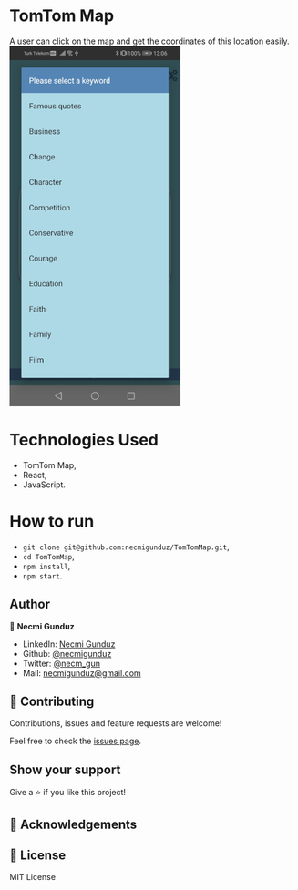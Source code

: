 # TomTom Map

A user can click on the map and get the coordinates of this location easily.
![Photo](https://github.com/necmigunduz/smart-map/blob/master/assets/s1.jpeg)

# Technologies Used

- TomTom Map,
- React,
- JavaScript.

# How to run

- `git clone git@github.com:necmigunduz/TomTomMap.git`,
- `cd TomTomMap`,
- `npm install`,
- `npm start`.

## Author

👤 **Necmi Gunduz**

- LinkedIn: [Necmi Gunduz](https://www.linkedin.com/in/necmigunduz/)
- Github: [@necmigunduz](https://github.com/necmigunduz/)
- Twitter: [@necm_gun](https://twitter.com/necm_gun)
- Mail: [necmigunduz@gmail.com](necmigunduz@gmail.com)

## 🤝 Contributing

Contributions, issues and feature requests are welcome!

Feel free to check the [issues page](issues/).

## Show your support

Give a ⭐️ if you like this project!

## 👏 Acknowledgements

## 📝 License

MIT License
